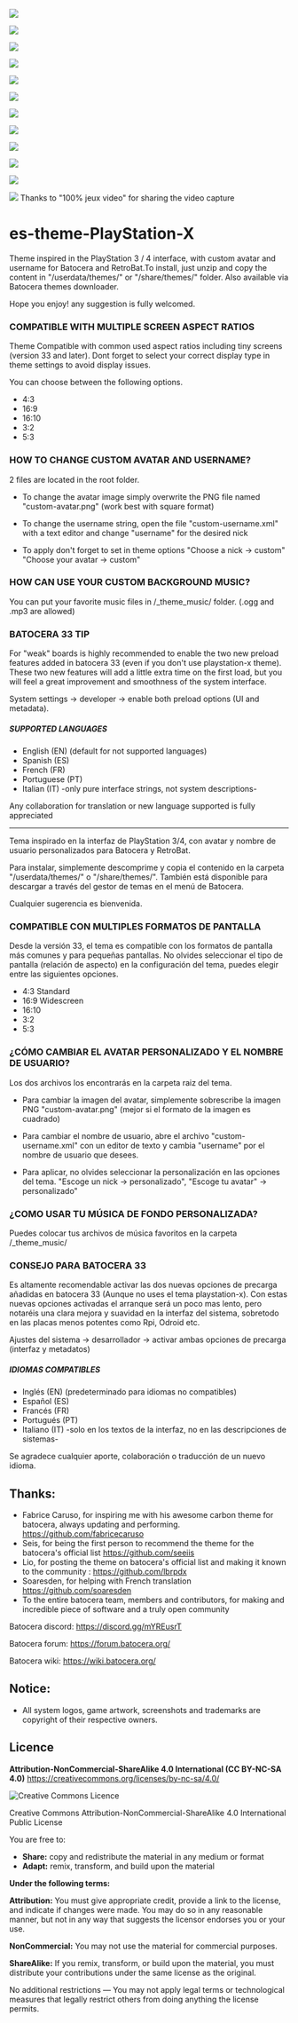 ![](https://es-theme-playstation-x.tocapixels.com/img/captura-0.jpg)

![](https://es-theme-playstation-x.tocapixels.com/img/captura-0-1.jpg)

![](https://es-theme-playstation-x.tocapixels.com/img/captura03.jpg)

![](https://es-theme-playstation-x.tocapixels.com/img/captura-grid.jpg)

![](https://es-theme-playstation-x.tocapixels.com/img/captura-boxes.jpg)

![](https://es-theme-playstation-x.tocapixels.com/img/captura02.jpg)

![](https://es-theme-playstation-x.tocapixels.com/img/captura2-2.jpg)

![](https://es-theme-playstation-x.tocapixels.com/img/captura06.jpg)

![](https://es-theme-playstation-x.tocapixels.com/img/captura07.jpg)

![](https://es-theme-playstation-x.tocapixels.com/img/captura-sinclair.jpg)

![](https://es-theme-playstation-x.tocapixels.com/img/captura-splash-2.jpg)

[![](https://es-theme-playstation-x.tocapixels.com/img/captura-video-youtube.jpg)](https://www.youtube.com/watch?v=__sD-l169C4)
Thanks to "100% jeux video" for sharing the video capture


# es-theme-PlayStation-X
Theme inspired in the PlayStation 3 / 4 interface, with custom avatar and username for Batocera and RetroBat.To install, just unzip and copy the content in "/userdata/themes/" or "/share/themes/" folder. Also available via Batocera themes downloader.

Hope you enjoy! any suggestion is fully welcomed.


### COMPATIBLE WITH MULTIPLE SCREEN ASPECT RATIOS

Theme Compatible with common used aspect ratios including tiny screens (version 33 and later). Dont forget to select your correct display type in theme settings to avoid display issues. 

You can choose between the following options.
- 4:3 
- 16:9 
- 16:10 
- 3:2
- 5:3 

### HOW TO CHANGE CUSTOM AVATAR AND USERNAME?

2 files are located in the root folder.

- To change the avatar image simply overwrite the PNG file named "custom-avatar.png" (work best with square format)

- To change the username string, open the file "custom-username.xml" with a text editor and change "username" for the desired nick

- To apply don't forget to set in theme options "Choose a nick -> custom" "Choose your avatar -> custom"


### HOW CAN USE YOUR CUSTOM BACKGROUND MUSIC?

You can put your favorite music files in /_theme_music/ folder. (.ogg and .mp3 are allowed)


### BATOCERA 33 TIP

For "weak" boards is highly recommended to enable the two new preload features added in batocera 33 (even if you don't use playstation-x theme). These two new features will add a little extra time on the first load, but you will feel a great improvement and smoothness of the system interface.

System settings -> developer -> enable both preload options (UI and metadata). 


##### SUPPORTED LANGUAGES

- English (EN) (default for not supported languages)
- Spanish (ES)
- French (FR)
- Portuguese (PT)
- Italian (IT) -only pure interface strings, not system descriptions-

Any collaboration for translation or new language supported is fully appreciated







------------------------------------------------------------------------------------------



Tema inspirado en la interfaz de PlayStation 3/4, con avatar y nombre de usuario personalizados para Batocera y RetroBat. 

Para instalar, simplemente descomprime y copia el contenido en la carpeta "/userdata/themes/" o "/share/themes/". También está disponible para descargar a través del gestor de temas en el menú de Batocera.

Cualquier sugerencia es bienvenida.


### COMPATIBLE CON MULTIPLES FORMATOS DE PANTALLA

Desde la versión 33, el tema es compatible con los formatos de pantalla más comunes y para pequeñas pantallas. No olvides seleccionar el tipo de pantalla (relación de aspecto) en la configuración del tema, puedes elegir entre las siguientes opciones.
- 4:3 Standard
- 16:9 Widescreen
- 16:10 
- 3:2 
- 5:3 



### ¿CÓMO CAMBIAR EL AVATAR PERSONALIZADO Y EL NOMBRE DE USUARIO?

Los dos archivos los encontrarás en la carpeta raiz del tema.

- Para cambiar la imagen del avatar, simplemente sobrescribe la imagen PNG "custom-avatar.png" (mejor si el formato de la imagen es cuadrado)

- Para cambiar el nombre de usuario, abre el archivo "custom-username.xml" con un editor de texto y cambia "username" por el nombre de usuario que desees.

- Para aplicar, no olvides seleccionar la personalización en las opciones del tema. "Escoge un nick -> personalizado", "Escoge tu avatar" -> personalizado"



### ¿COMO USAR TU MÚSICA DE FONDO PERSONALIZADA?

Puedes colocar tus archivos de música favoritos en la carpeta /_theme_music/



### CONSEJO PARA BATOCERA 33

Es altamente recomendable activar las dos nuevas opciones de precarga añadidas en batocera 33 (Aunque no uses el tema playstation-x). Con estas nuevas opciones activadas el arranque será un poco mas lento, pero notaréis una clara mejora y suavidad en la interfaz del sistema, sobretodo en las placas menos potentes como Rpi, Odroid etc. 

Ajustes del sistema -> desarrollador -> activar ambas opciones de precarga (interfaz y metadatos)




##### IDIOMAS COMPATIBLES

- Inglés (EN) (predeterminado para idiomas no compatibles)
- Español (ES)
- Francés (FR)
- Portugués (PT)
- Italiano (IT) -solo en los textos de la interfaz, no en las descripciones de sistemas-

Se agradece cualquier aporte, colaboración o traducción de un nuevo idioma.





Thanks:
-------
- Fabrice Caruso, for inspiring me with his awesome carbon theme for batocera, always updating and performing. https://github.com/fabricecaruso
- Seis, for being the first person to recommend the theme for the batocera's official list https://github.com/seeiis
- Lio, for posting the theme on batocera's official list and making it known to the community : https://github.com/lbrpdx
- Soaresden, for helping with French translation https://github.com/soaresden
- To the entire batocera team, members and contributors, for making and incredible piece of software and a truly open community 

Batocera discord:
https://discord.gg/mYREusrT

Batocera forum:
https://forum.batocera.org/

Batocera wiki:
https://wiki.batocera.org/


Notice:
-------
- All system logos, game artwork, screenshots and trademarks are copyright of their respective owners. 


Licence
-------
**Attribution-NonCommercial-ShareAlike 4.0 International (CC BY-NC-SA 4.0)**
https://creativecommons.org/licenses/by-nc-sa/4.0/

![Creative Commons Licence](https://i.creativecommons.org/l/by-nc-sa/4.0/88x31.png "Creative Commons Licence")

Creative Commons Attribution-NonCommercial-ShareAlike 4.0 International Public License

You are free to:

- **Share:** copy and redistribute the material in any medium or format
- **Adapt:** remix, transform, and build upon the material

**Under the following terms:**

**Attribution:** You must give appropriate credit, provide a link to the license, and indicate if
changes were made. You may do so in any reasonable manner, but not in any way that suggests the
licensor endorses you or your use.

**NonCommercial:** You may not use the material for commercial purposes.

**ShareAlike:** If you remix, transform, or build upon the material, you must distribute your
contributions under the same license as the original.

No additional restrictions — You may not apply legal terms or technological measures that legally
restrict others from doing anything the license permits.

